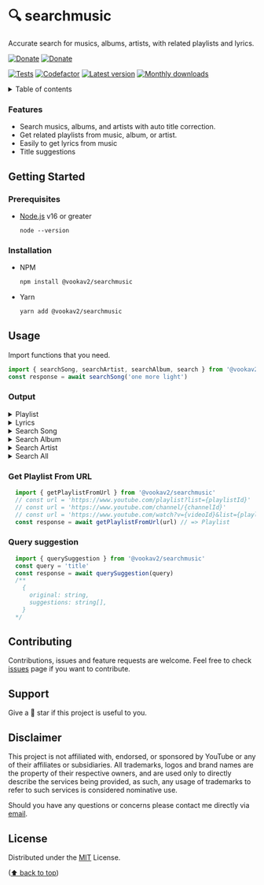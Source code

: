 <!-- URLs  -->

[actions]: https://github.com/vookav2/searchmusic/actions
[issues]: https://github.com/vookav2/searchmusic/issues
[nodejs]: https://nodejs.org/
[codefactor]: https://www.codefactor.io/repository/github/vookav2/searchmusic
[npm]: https://www.npmjs.com/package/@vookav2/searchmusic
[versions]: https://www.npmjs.com/package/@vookav2/searchmusic?activeTab=versions
[buymeacoffee]: https://www.buymeacoffee.com/daphinokio
[saweria]: https://saweria.co/daphino
[mailto]: mailto:davinomoehdanino@gmail.com

# 🔍 searchmusic

Accurate search for musics, albums, artists, with related playlists and lyrics.

[![Donate](https://img.shields.io/badge/donate-30363D?style=for-the-badge&logo=GitHub-Sponsors&logoColor=#white)][buymeacoffee]
[![Donate](https://img.shields.io/badge/SAWERIA-faae2b?style=for-the-badge&logo=GitHub-Sponsors&logoColor=#white)][saweria]

[![Tests](https://github.com/vookav2/searchmusic/actions/workflows/test-suites.yml/badge.svg)][actions]
[![Codefactor](https://www.codefactor.io/repository/github/vookav2/searchmusic/badge)][codefactor]
[![Latest version](https://img.shields.io/npm/v/@vookav2/searchmusic?color=%2335C757)][versions]
[![Monthly downloads](https://img.shields.io/npm/dm/@vookav2/searchmusic)][npm]

<details>
  <summary>Table of contents</summary>
  <ol>
     <li>
       <a href="#features">Features</a>
     </li>
     <li>
       <a href="#getting-started">Getting Started</a>
       <ul>
         <li>
           <a href="#prerequisites">Prerequisites</a>
         </li>
         <li>
           <a href="#installation">Installation</a>
         </li>
       </ul>
     </li>
    <li>
       <a href="#usage">Usage</a>
       <ul>
         <li>
           <a href="#output">Output</a>
         </li>
         <li>
           <a href="#get-playlist-from-url">Get Playlist From URL</a>
         </li>
         <li>
           <a href="#query-suggestion">Query Suggestion</a>
         </li>
       </ul>
     </li>
    <li>
       <a href="#contributing">Contributing</a>
     </li>
    <li>
       <a href="#disclaimer">Disclaimer</a>
     </li>
    <li>
       <a href="#support">Support</a>
     </li>
    <li>
       <a href="#license">License</a>
     </li>
  </ol>
</details>

### Features

- Search musics, albums, and artists with auto title correction.
- Get related playlists from music, album, or artist.
- Easily to get lyrics from music
- Title suggestions

## Getting Started

### Prerequisites

- [Node.js][nodejs] v16 or greater
  ```
  node --version
  ```

### Installation

- NPM
  ```sh
  npm install @vookav2/searchmusic
  ```
- Yarn
  ```sh
  yarn add @vookav2/searchmusic
  ```

## Usage

Import functions that you need.

```ts
import { searchSong, searchArtist, searchAlbum, search } from '@vookav2/searchmusic'
const response = await searchSong('one more light')
```

### Output

<details>
<summary>Playlist</summary>
<p>

```js
{
  playlistId: string,
  playlistTitle: string,
  isInfinite: boolean,
  token: string,
  hash: string, // md5(playlistId + playlistTitle)
  length: number,
  songs: Song[],
}
```

</p>
</details>

<details>
<summary>Lyrics</summary>
<p>

```js
{
  lyrics: string,
  source: {
    name: string,
    url: string,
    link: string,
  },
}
```

</p>
</details>

<details>
<summary>Search Song</summary>
<p>

```js
{
  search: {
    type: string,
    query: string,
    correctedQuery: string,
  },
  song: {
    id: string,
    title: string,
    url: string,
    hash: string, // md5(id + title + channel.name)
    channel: {
      id: string,
      name: string,
    },
    album: {
      id: string,
      title: string,
    },
    explicit: boolean,
    durationMiliseconds: number,
    durationString: string,
    thumbnail: string,
    selected: boolean,
    getLyrics: () => Promise<Lyrics>,
    getPlaylist: () => Promise<Playlist>,
  }
}
```

</p>
</details>
  
<details>
<summary>Search Album</summary>
<p>

```js
{
  search: {
    type: string,
    query: string,
    correctedQuery: string,
  },
  album: {
    id: string,
    title: string,
    thumbnail: string,
    explicit: boolean,
    hash: string, // md5(id + title + channel.name)
    channel: {
      id: string,
      name: string,
    },
    getPlaylist: () => Promise<Playlist>,
  }
}
```

</p>
</details>
  
<details>
<summary>Search Artist</summary>
<p>

```js
{
  search: {
    type: string,
    query: string,
    correctedQuery: string,
  },
  artist: {
    id: string,
    name: string,
    url: string,
    thumbnail: string,
    hash: string, // md5(id + name)
    getPlaylist: () => Promise<Playlist>,
  }
}
```

</p>
</details>

<details>
<summary>Search All</summary>
<p>

```js
{
  search: {
    type: string,
    query: string,
    correctedQuery: string,
  },
  result: Song | Album | Channel
}
```

</p>
</details>

### Get Playlist From URL
```ts
  import { getPlaylistFromUrl } from '@vookav2/searchmusic'
  // const url = 'https://www.youtube.com/playlist?list={playlistId}'
  // const url = 'https://www.youtube.com/channel/{channelId}'
  // const url = 'https://www.youtube.com/watch?v={videoId}&list={playlistId}'
  const response = await getPlaylistFromUrl(url) // => Playlist
```

### Query suggestion
```ts
  import { querySuggestion } from '@vookav2/searchmusic'
  const query = 'title'
  const response = await querySuggestion(query)
  /**
    {
      original: string,
      suggestions: string[],
    }
  */
```

## Contributing

Contributions, issues and feature requests are welcome. Feel free to check [issues][issues] page if you want to contribute.

## Support

Give a 🌟 star if this project is useful to you.

## Disclaimer

This project is not affiliated with, endorsed, or sponsored by YouTube or any of their affiliates or subsidiaries. All trademarks, logos and brand names are the property of their respective owners, and are used only to directly describe the services being provided, as such, any usage of trademarks to refer to such services is considered nominative use.

Should you have any questions or concerns please contact me directly via [email][mailto].

## License

Distributed under the [MIT](https://github.com/vookav2/searchmusic/blob/main/LICENSE) License.
  
([⬆ back to top](#-searchmusic))
